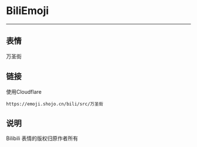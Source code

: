 # BiliEmoji
---
## 表情
万圣街
## 链接
使用Cloudflare
```
https://emoji.shojo.cn/bili/src/万圣街
```
## 说明
Bilibili 表情的版权归原作者所有
